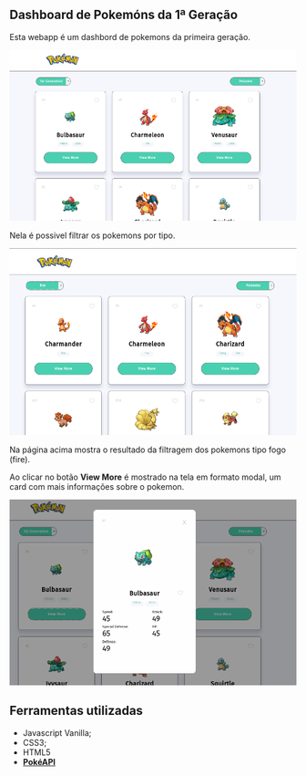 ## Dashboard de Pokemóns da 1ª Geração

Esta webapp é um dashbord de pokemons da primeira geração.

![Página inicial](src/img/page1.png)

Nela é possivel filtrar os pokemons por tipo.

![Página filtro](src/img/page3.png)

Na página acima mostra o resultado da filtragem dos pokemons tipo fogo (fire).

Ao clicar no botão **View More** é mostrado na tela em formato modal, um card com mais informações sobre o pokemon.

![Página modal](src/img/page2.png)


## Ferramentas utilizadas

- Javascript Vanilla;
- CSS3;
- HTML5
- **[PokéAPI](https://pokeapi.co/)** 
